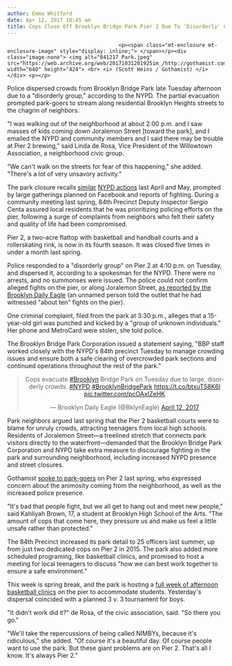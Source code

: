 ```yaml
---
author: Emma Whitford
date: Apr 12, 2017 10:45 am
title: Cops Close Off Brooklyn Bridge Park Pier 2 Due To 'Disorderly' Crowds
---
```


	
										<p><span class="mt-enclosure mt-enclosure-image" style="display: inline;"> </span></p><div class="image-none"> <img alt="041217_Park.jpeg" src="https://web.archive.org/web/20171031201925im_/http://gothamist.com/attachments/nyc_ewhitford/041217_Park.jpeg" width="640" height="424"> <br> <i> (Scott Heins / Gothamist) </i></div> <p></p>

<p>Police dispersed crowds from Brooklyn Bridge Park late Tuesday afternoon due to a &quot;disorderly group,&quot; according to the NYPD. The partial evacuation prompted park-goers to stream along residential Brooklyn Heights streets to the chagrin of neighbors.</p>

<p>&quot;I was walking out of the neighborhood at about 2:00 p.m. and I saw masses of kids coming down Joralemon Street [toward the park], and I emailed the NYPD and community members and I said there may be trouble at Pier 2 brewing,&quot; said Linda de Rosa, Vice President of the Willowtown Association, a neighborhood civic group.</p>

<p>&quot;We can&apos;t walk on the streets for fear of this happening,&quot; she added. &quot;There&apos;s a lot of very unsavory activity.&quot; </p>

<p>The park closure recalls <a href="https://web.archive.org/web/20171031201925/http://gothamist.com/2016/05/26/brooklyn_bridge_park_nypd.php">similar</a> <a href="https://web.archive.org/web/20171031201925/http://gothamist.com/2016/05/18/brooklyn_bridge_park_pier_2.php">NYPD actions</a> last April and May, prompted by large gatherings planned on Facebook and reports of fighting. During a community meeting last spring, 84th Precinct Deputy Inspector Sergio Centa assured local residents that he was prioritizing policing efforts on the pier, following a surge of complaints from neighbors who felt their safety and quality of life had been compromised. </p>

<p>Pier 2, a two-acre flattop with basketball and handball courts and a rollerskating rink, is now in its fourth season. It was closed five times in under a month last spring. </p>

<p>Police responded to a &quot;disorderly group&quot; on Pier 2 at 4:10 p.m. on Tuesday, and dispersed it, according to a spokesman for the NYPD. There were no arrests, and no summonses were issued. The police could not confirm alleged fights on the pier, or along Joralemon Street, <a href="https://web.archive.org/web/20171031201925/https://www.brooklyneagle.com/articles/2017/4/11/cops-evacuate-brooklyn-bridge-park-tuesday-due-large-disorderly-crowds">as reported by the Brooklyn Daily Eagle</a> (an unnamed person told the outlet that he had witnessed &quot;about ten&quot; fights on the pier). </p>

<p>One criminal complaint, filed from the park at 3:30 p.m., alleges that a 15-year-old girl was punched and kicked by a &quot;group of unknown individuals.&quot; Her phone and MetroCard were stolen, she told police. </p>

<p>The Brooklyn Bridge Park Corporation issued a statement saying, &quot;BBP staff worked closely with the NYPD&apos;s 84th precinct Tuesday to manage crowding issues and ensure both a safe clearing of overcrowded park sections and continued operations throughout the rest of the park.&quot;</p>

<center><blockquote class="twitter-tweet" data-lang="en"><p lang="en" dir="ltr">Cops evacuate <a href="https://web.archive.org/web/20171031201925/https://twitter.com/hashtag/Brooklyn?src=hash">#Brooklyn</a> Bridge Park on Tuesday due to large, disorderly crowds. <a href="https://web.archive.org/web/20171031201925/https://twitter.com/hashtag/NYPD?src=hash">#NYPD</a> <a href="https://web.archive.org/web/20171031201925/https://twitter.com/hashtag/BrooklynBridgePark?src=hash">#BrooklynBridgePark</a> <a href="https://web.archive.org/web/20171031201925/https://t.co/btxuT58K6l">https://t.co/btxuT58K6l</a> <a href="https://web.archive.org/web/20171031201925/https://t.co/pcOAxIZeHK">pic.twitter.com/pcOAxIZeHK</a></p>&#x2014; Brooklyn Daily Eagle (@BklynEagle) <a href="https://web.archive.org/web/20171031201925/https://twitter.com/BklynEagle/status/852144531055226880">April 12, 2017</a></blockquote>
<script async src="//web.archive.org/web/20171031201925js_/http://platform.twitter.com/widgets.js" charset="utf-8"></script></center>

<p>Park neighbors argued last spring that the Pier 2 basketball courts were to blame for unruly crowds, attracting teenagers from local high schools. Residents of Joralemon Street&#x2014;a treelined stretch that connects park visitors directly to the waterfront&#x2014;demanded that the Brooklyn Bridge Park Corporation and NYPD take extra measure to discourage fighting in the park and surrounding neighborhood, including increased NYPD presence and street closures.</p>

<p>Gothamist <a href="https://web.archive.org/web/20171031201925/http://gothamist.com/2016/05/18/brooklyn_bridge_park_pier_2.php">spoke to park-goers</a> on Pier 2 last spring, who expressed concern about the animosity coming from the neighborhood, as well as the increased police presence. </p>

<p>&quot;It&apos;s bad that people fight, but we all get to hang out and meet new people,&quot; said Kahliyah Brown, 17, a student at Brooklyn High School of the Arts. &quot;The amount of cops that come here, they pressure us and make us feel a little unsafe rather than protected.&quot; </p>

<p>The 84th Precinct increased its park detail to 25 officers last summer, up from just two dedicated cops on Pier 2 in 2015. The park also added more scheduled programing, like basketball clinics, and promised to host a meeting for local teenagers to discuss &quot;how we can best work together to ensure a safe environment.&quot; </p>

<p>This week is spring break, and the park is hosting a <a href="https://web.archive.org/web/20171031201925/http://www.brooklynbridgepark.org/events/big-and-little-skills-academy-spring-fling">full week of afternoon basketball clinics</a> on the pier to accommodate students. Yesterday&apos;s dispersal coincided with a planned 3 v. 3 tournament for boys. </p>

<p>&quot;It didn&apos;t work did it?&quot; de Rosa, of the civic association, said. &quot;So there you go.&quot; </p>

<p>&quot;We&apos;ll take the repercussions of being called NIMBYs, because it&apos;s ridiculous,&quot; she added. &quot;Of course it&apos;s a beautiful day. Of course people want to use the park. But these giant problems are on Pier 2. That&apos;s all I know. It&apos;s always Pier 2.&quot; </p>					
										
									
				